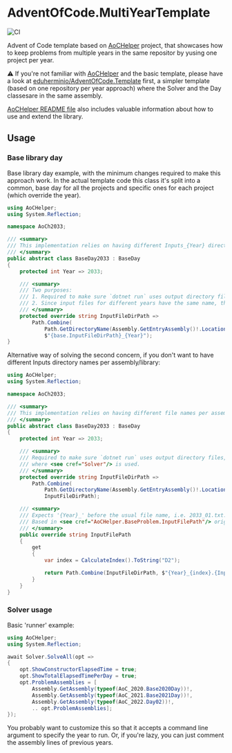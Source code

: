 # AdventOfCode.MultiYearTemplate

![CI](https://github.com/eduherminio/AdventOfCode.MultiYearTemplate/workflows/CI/badge.svg)

Advent of Code template based on [AoCHelper](https://github.com/eduherminio/AoCHelper) project, that showcases how to keep problems from multiple years in the same repositor by yusing one project per year.

⚠️ If you're not familiar with [AoCHelper](https://github.com/eduherminio/AoCHelper) and the basic template, please have a look at [eduherminio/AdventOfCode.Template](https://github.com/eduherminio/AdventOfCode.Template) first, a simpler template (based on one repository per year approach) where the Solver and the Day classesare in the same assembly.

[AoCHelper README file](https://github.com/eduherminio/AoCHelper#advanced-usage) also includes valuable information about how to use and extend the library.

## Usage

### Base library day

Base library day example, with the minimum changes required to make this approach work.
In the actual template code this class it's split into a common, base day for all the projects and specific ones for each project (which override the year).

```csharp
using AoCHelper;
using System.Reflection;

namespace AoCh2033;

/// <summary>
/// This implementation relies on having different Inputs_{Year} directories per assembly/library
/// </summary>
public abstract class BaseDay2033 : BaseDay
{
    protected int Year => 2033;

    /// <summary>
    /// Two purposes:
    /// 1. Required to make sure `dotnet run` uses output directory files, since problems aren't located in the assembly where <see cref="Solver"/> is used.
    /// 2. Since input files for different years have the same name, they would override each other in the output directory Inputs folder if we're not careful.
    /// </summary>
    protected override string InputFileDirPath =>
        Path.Combine(
            Path.GetDirectoryName(Assembly.GetEntryAssembly()!.Location)!,      // Takes care of concern 1
            $"{base.InputFileDirPath}_{Year}");                                 // Takes care of concern 2
}
```

Alternative way of solving the second concern, if you don't want to have different Inputs directory names per assembly/library:

```csharp
using AoCHelper;
using System.Reflection;

namespace AoCh2033;

/// <summary>
/// This implementation relies on having different file names per assembly/library (i.e. YYYY_dd.txt)
/// </summary>
public abstract class BaseDay2033 : BaseDay
{
    protected int Year => 2033;

    /// <summary>
    /// Required to make sure `dotnet run` uses output directory files, since problems aren't located in the assembly
    /// where <see cref="Solver"/> is used.
    /// </summary>
    protected override string InputFileDirPath =>
        Path.Combine(
            Path.GetDirectoryName(Assembly.GetEntryAssembly()!.Location)!,
            InputFileDirPath);

    /// <summary>
    /// Expects '{Year}_' before the usual file name, i.e. 2033_01.txt.
    /// Based in <see cref="AoCHelper.BaseProblem.InputFilePath"/> original implementation
    /// </summary>
    public override string InputFilePath
    {
        get
        {
            var index = CalculateIndex().ToString("D2");

            return Path.Combine(InputFileDirPath, $"{Year}_{index}.{InputFileExtension.TrimStart('.')}");
        }
    }
}
```

### Solver usage

Basic 'runner' example:

```csharp
using AoCHelper;
using System.Reflection;

await Solver.SolveAll(opt =>
{
    opt.ShowConstructorElapsedTime = true;
    opt.ShowTotalElapsedTimePerDay = true;
    opt.ProblemAssemblies = [
        Assembly.GetAssembly(typeof(AoC_2020.Base2020Day))!,
        Assembly.GetAssembly(typeof(AoC_2021.Base2021Day))!,
        Assembly.GetAssembly(typeof(AoC_2022.Day02))!,
        .. opt.ProblemAssemblies];
});
```

You probably want to customize this so that it accepts a command line argument to specify the year to run.
Or, if you're lazy, you can just comment the assembly lines of previous years.
